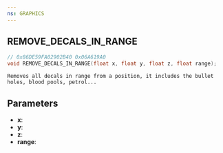 ```yaml
---
ns: GRAPHICS
---
```

## REMOVE_DECALS_IN_RANGE

```c
// 0x86DE59FA02902B40 0x06A619A0
void REMOVE_DECALS_IN_RANGE(float x, float y, float z, float range);
```

```
Removes all decals in range from a position, it includes the bullet holes, blood pools, petrol...
```

## Parameters
* **x**:
* **y**:
* **z**:
* **range**:
